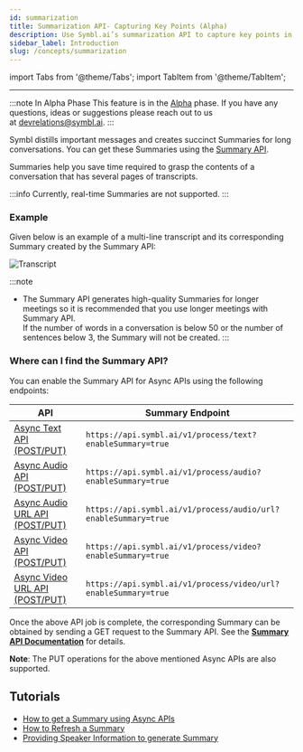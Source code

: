```yaml
---
id: summarization
title: Summarization API- Capturing Key Points (Alpha)
description: Use Symbl.ai’s summarization API to capture key points in a conversation and create succinct summaries. Learn more.
sidebar_label: Introduction 
slug: /concepts/summarization
---
```


import Tabs from '@theme/Tabs';
import TabItem from '@theme/TabItem';

---

:::note In Alpha Phase
This feature is in the [Alpha](/docs/product-releases) phase. If you have any questions, ideas or suggestions please reach out to us at devrelations@symbl.ai.
:::

Symbl distills important messages and creates succinct Summaries for long conversations. You can get these Summaries using the [Summary API](/docs/conversation-api/summary). 

Summaries help you save time required to grasp the contents of a conversation that has several pages of transcripts. 

:::info 
Currently, real-time Summaries are not supported. 
:::

### Example

Given below is an example of a multi-line transcript and its corresponding Summary created by the Summary API:

![Transcript](/img/summary_labs_final.png)


:::note
- The Summary API generates high-quality Summaries for longer meetings so it is recommended that you use longer meetings with Summary API. <br/>
If the number of words in a conversation is below 50 or the number of sentences below 3, the Summary will not be created. 
:::

### Where can I find the Summary API?

You can enable the Summary API for Async APIs using the following endpoints: <br/> 

API  | Summary Endpoint
---------- | -------
[Async Text API (POST/PUT)](/docs/async-api/overview/text/post-text)| ```https://api.symbl.ai/v1/process/text?enableSummary=true ```
[Async Audio API (POST/PUT)](/docs/async-api/overview/audio/post-audio)| ```https://api.symbl.ai/v1/process/audio?enableSummary=true```
[Async Audio URL API (POST/PUT)](/docs/async-api/overview/audio/post-audio-url)| ```https://api.symbl.ai/v1/process/audio/url?enableSummary=true```
[Async Video API (POST/PUT)](/docs/async-api/overview/video/post-video)| ```https://api.symbl.ai/v1/process/video?enableSummary=true```
[Async Video URL API (POST/PUT)](/docs/async-api/overview/video/post-video-url)| ```https://api.symbl.ai/v1/process/video/url?enableSummary=true```

Once the above API job is complete, the corresponding Summary can be obtained by sending a GET request to the Summary API. See the [**Summary API Documentation**](/docs/conversation-api/summary) for details.

**Note**: The PUT operations for the above mentioned Async APIs are also supported. 

## Tutorials
- [How to get a Summary using Async APIs](/docs/tutorials/summarization/getting-summary) 
- [How to Refresh a Summary](/docs/tutorials/summarization/refreshing-summary)
- [Providing Speaker Information to generate Summary](/docs/tutorials/summarization/adding-speaker-info)
